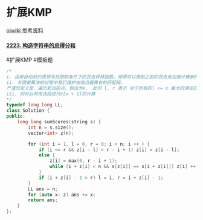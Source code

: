 # 扩展KMP
[oiwiki 参考资料](https://oi-wiki.org/string/z-func/)
#### [2223. 构造字符串的总得分和](https://leetcode-cn.com/problems/sum-of-scores-of-built-strings/)
#扩展KMP #模板题
~~~c++
/*
i. 运用自动机的思想寻找限制条件下的状态转移函数，使得可以借助之前的状态来加速计算新的状态。
ii. 关键是算法的过程中我们维护右端点最靠右的匹配段。
严谨的定义是，遍历到当前点，假设为x， 此时 l, r 表示 对于所有的l <= x 最大的满足匹配段的r
iii. 则可以利用该段进行z[x + 1]的计算
*/
typedef long long LL; 
class Solution {
public:
    long long sumScores(string s) {
        int n = s.size(); 
        vector<int> z(n);

        for (int i = 1, l = 0, r = 0; i < n; i ++ ) {
            if (i <= r && z[i - l] < r - i + 1) z[i] = z[i - l];
            else {
                z[i] = max(0, r - i + 1);
                while (i + z[i] < n && s[z[i]] == s[i + z[i]]) z[i] ++;
            } 
            if (i + z[i] - 1 > r) l = i, r = i + z[i] - 1;
        }
        LL ans = n; 
        for (auto x: z) ans += x;
        return ans; 
    }
};
~~~